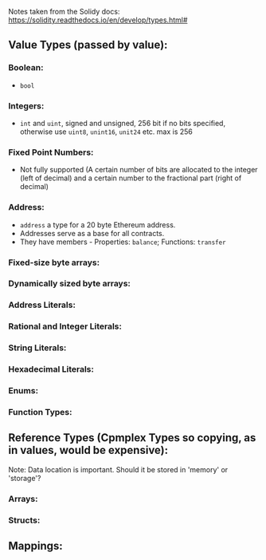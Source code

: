 Notes taken from the Solidy docs: https://solidity.readthedocs.io/en/develop/types.html#

## Value Types (passed by value):
### Boolean: 
* `bool`

### Integers: 
* `int` and `uint`, signed and unsigned, 256 bit if no bits specified, otherwise use `uint8`, `unint16`, `unit24` etc. max is 256

### Fixed Point Numbers: 
* Not fully supported (A certain number of bits are allocated to the integer (left of decimal) and a certain number to the fractional part (right of decimal)

### Address:
* `address` a type for a 20 byte Ethereum address.
* Addresses serve as a base for all contracts. 
* They have members - Properties: `balance`; Functions: `transfer`

### Fixed-size byte arrays:

### Dynamically sized byte arrays:

### Address Literals:

### Rational and Integer Literals:

### String Literals:

### Hexadecimal Literals:

### Enums: 

### Function Types:


## Reference Types (Cpmplex Types so copying, as in values, would be expensive):
Note: Data location is important. Should it be stored in 'memory' or 'storage'?

### Arrays:

### Structs:

## Mappings:



